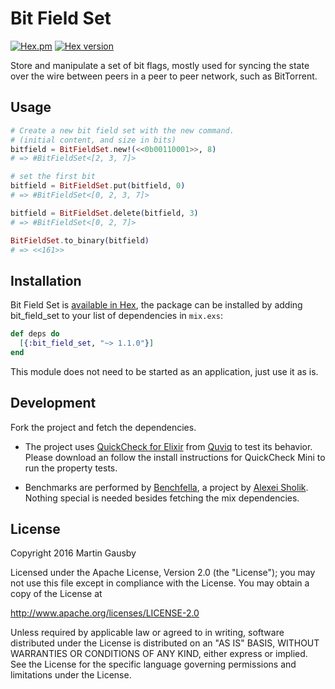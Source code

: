 # Bit Field Set

[![Hex.pm](https://img.shields.io/hexpm/l/bit_field_set.svg "Apache 2.0 Licensed")](https://github.com/gausby/bit_field_set/blob/master/LICENSE)
[![Hex version](https://img.shields.io/hexpm/v/bit_field_set.svg "Hex version")](https://hex.pm/packages/bit_field_set)

Store and manipulate a set of bit flags, mostly used for syncing the state over the wire between peers in a peer to peer network, such as BitTorrent.


## Usage

```elixir
# Create a new bit field set with the new command.
# (initial content, and size in bits)
bitfield = BitFieldSet.new!(<<0b00110001>>, 8)
# => #BitFieldSet<[2, 3, 7]>

# set the first bit
bitfield = BitFieldSet.put(bitfield, 0)
# => #BitFieldSet<[0, 2, 3, 7]>

bitfield = BitFieldSet.delete(bitfield, 3)
# => #BitFieldSet<[0, 2, 7]>

BitFieldSet.to_binary(bitfield)
# => <<161>>
```


## Installation

Bit Field Set is [available in Hex](https://hex.pm/packages/bit_field_set), the package can be installed by adding  bit_field_set to your list of dependencies in `mix.exs`:

``` elixir
def deps do
  [{:bit_field_set, "~> 1.1.0"}]
end
```

This module does not need to be started as an application, just use it as is.


## Development

Fork the project and fetch the dependencies.

  * The project uses [QuickCheck for Elixir](https://github.com/Quviq/eqc_ex/) from [Quviq](http://quviq.com/) to test its behavior. Please download an follow the install instructions for QuickCheck Mini to run the property tests.

  * Benchmarks are performed by [Benchfella](https://github.com/alco/benchfella), a project by [Alexei Sholik](https://github.com/alco). Nothing special is needed besides fetching the mix dependencies.


## License

Copyright 2016 Martin Gausby

Licensed under the Apache License, Version 2.0 (the "License"); you may not use this file except in compliance with the License. You may obtain a copy of the License at

http://www.apache.org/licenses/LICENSE-2.0

Unless required by applicable law or agreed to in writing, software distributed under the License is distributed on an "AS IS" BASIS, WITHOUT WARRANTIES OR CONDITIONS OF ANY KIND, either express or implied. See the License for the specific language governing permissions and limitations under the License.
